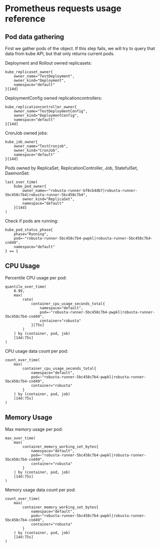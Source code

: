# Prometheus requests usage reference

## Pod data gathering
First we gather pods of the object. If this step fails, we will try to query that data from kube API, but that only returns current pods.

Deployment and Rollout owned replicasets:
```promql
kube_replicaset_owner{
    owner_name="TestDeployment",
    owner_kind="Deployment",
    namespace="default"
}[14d]
```

DeploymentConfig owned replicationcontrollers:
```promql
kube_replicationcontroller_owner{
    owner_name="TestDeploymentConfig",
    owner_kind="DeploymentConfig",
    namespace="default"
}[14d]
```

CronJob owned jobs:
```promql
kube_job_owner{
    owner_name="TestCronjob",
    owner_kind="CronJob",
    namespace="default"
}[14d]
```

Pods owned by ReplicaSet, ReplicationController, Job, StatefulSet, DaemonSet:
```promql
last_over_time(
    kube_pod_owner{
        owner_name=~"robusta-runner-bf8cb4db7|robusta-runner-5bc458c7b4|robusta-runner-5bc458c7b4",
        owner_kind="ReplicaSet",
        namespace="default"
    }[14d]
)
```

Check if pods are running:
```promql
kube_pod_status_phase{
    phase="Running",
    pod=~"robusta-runner-5bc458c7b4-pwpkl|robusta-runner-5bc458c7b4-cnd49",
    namespace="default"
} == 1
```

## CPU Usage

Percentile CPU usage per pod:
```promql
quantile_over_time(
    0.99,
    max(
        rate(
            container_cpu_usage_seconds_total{
                namespace="default",
                pod=~"robusta-runner-5bc458c7b4-pwpkl|robusta-runner-5bc458c7b4-cnd49",
                container="robusta"
            }[75s]
        )
    ) by (container, pod, job)
    [14d:75s]
)
```

CPU usage data count per pod:
```promql
count_over_time(
    max(
        container_cpu_usage_seconds_total{
            namespace="default",
            pod=~"robusta-runner-5bc458c7b4-pwpkl|robusta-runner-5bc458c7b4-cnd49",
            container="robusta"
        }
    ) by (container, pod, job)
    [14d:75s]
)
```


## Memory Usage

Max memory usage per pod:
```
max_over_time(
    max(
        container_memory_working_set_bytes{
            namespace="default",
            pod=~"robusta-runner-5bc458c7b4-pwpkl|robusta-runner-5bc458c7b4-cnd49",
            container="robusta"
        }
    ) by (container, pod, job)
    [14d:75s]
)
```

Memory usage data count per pod:
```promql
count_over_time(
    max(
        container_memory_working_set_bytes{
            namespace="default",
            pod=~"robusta-runner-5bc458c7b4-pwpkl|robusta-runner-5bc458c7b4-cnd49",
            container="robusta"
        }
    ) by (container, pod, job)
    [14d:75s]
)
```